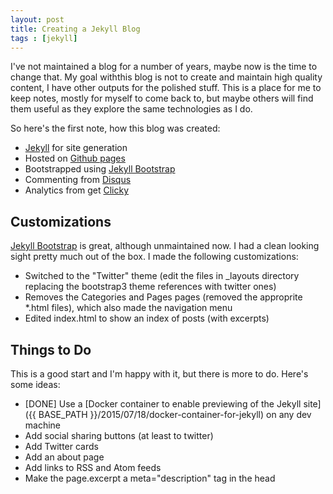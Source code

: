 ```yaml
---
layout: post
title: Creating a Jekyll Blog
tags : [jekyll]
---
```


I've not maintained a blog for a number of years, maybe now is the
time to change that. My goal withthis blog is not to create and
maintain high quality content, I have other outputs for the polished
stuff. This is a place for me to keep notes, mostly for myself to come
back to, but maybe others will find them useful as they explore the
same technologies as I do.

So here's the first note, how this blog was created:

  * [Jekyll](http://jekyllrb.com/) for site generation
  * Hosted on [Github pages](http://pages.github.com)
  * Bootstrapped using [Jekyll Bootstrap](http://jekyllbootstrap.com/)
  * Commenting from [Disqus](https://disqus.com/)
  * Analytics from get [Clicky](http://clicky.com)

## Customizations

[Jekyll Bootstrap](http://jekyllbootstrap.com/) is great, although
unmaintained now. I had a clean looking sight pretty much out of the
box. I made the following customizations:

  * Switched to the "Twitter" theme (edit the files in _layouts directory replacing the bootstrap3 theme references with twitter ones)
  * Removes the Categories and Pages pages (removed the approprite *.html files), which also made the navigation menu
  * Edited index.html to show an index of posts (with excerpts)

## Things to Do

This is a good start and I'm happy with it, but there is more to
do. Here's some ideas:

  * [DONE] Use a [Docker container to enable previewing of the Jekyll site]({{ BASE_PATH }}/2015/07/18/docker-container-for-jekyll) on any dev machine
  * Add social sharing buttons (at least to twitter)
  * Add Twitter cards
  * Add an about page
  * Add links to RSS and Atom feeds
  * Make the page.excerpt a meta="description" tag in the head